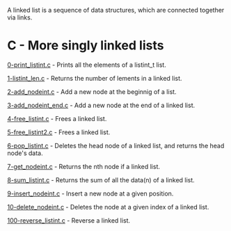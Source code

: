 A linked list is a sequence of data structures, which are connected together via links.

# C - More singly linked lists

[0-print_listint.c](https://github.com/endritNovaku/holbertonschool-low_level_programming/blob/master/0x13-more_singly_linked_lists/0-print_listint.c) - Prints all the elements of a listint_t list.

[1-listint_len.c](https://github.com/endritNovaku/holbertonschool-low_level_programming/blob/master/0x13-more_singly_linked_lists/1-listint_len.c) - Returns the number of lements in a linked list.

[2-add_nodeint.c](https://github.com/endritNovaku/holbertonschool-low_level_programming/blob/master/0x13-more_singly_linked_lists/2-add_nodeint.c) - Add a new node at the beginnig of a list.

[3-add_nodeint_end.c](https://github.com/endritNovaku/holbertonschool-low_level_programming/blob/master/0x13-more_singly_linked_lists/3-add_nodeint_end.c) - Add a new node at the end of a linked list.

[4-free_listint.c](https://github.com/endritNovaku/holbertonschool-low_level_programming/blob/master/0x13-more_singly_linked_lists/4-free_listint.c) - Frees a linked list.

[5-free_listint2.c](https://github.com/endritNovaku/holbertonschool-low_level_programming/blob/master/0x13-more_singly_linked_lists/5-free_listint2.c) - Frees a linked list.

[6-pop_listint.c](https://github.com/endritNovaku/holbertonschool-low_level_programming/blob/master/0x13-more_singly_linked_lists/6-pop_listint.c) - Deletes the head node of a linked list, and returns the head node's data.

[7-get_nodeint.c](https://github.com/endritNovaku/holbertonschool-low_level_programming/blob/master/0x13-more_singly_linked_lists/7-get_nodeint.c) - Returns the nth node if a linked list.

[8-sum_listint.c](https://github.com/endritNovaku/holbertonschool-low_level_programming/blob/master/0x13-more_singly_linked_lists/8-sum_listint.c) - Returns the sum of all the data(n) of a linked list.

[9-insert_nodeint.c](https://github.com/endritNovaku/holbertonschool-low_level_programming/blob/master/0x13-more_singly_linked_lists/9-insert_nodeint.c) - Insert a new node at a given position.

[10-delete_nodeint.c](https://github.com/endritNovaku/holbertonschool-low_level_programming/blob/master/0x13-more_singly_linked_lists/10-delete_nodeint.c) - Deletes the node at a given index of a linked list.

[100-reverse_listint.c](https://github.com/endritNovaku/holbertonschool-low_level_programming/blob/master/0x13-more_singly_linked_lists/100-reverse_listint.c) - Reverse a linked list.
